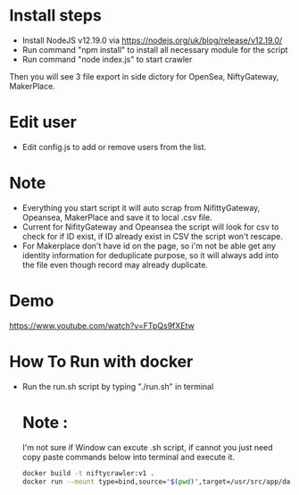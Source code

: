 
# Install steps

- Install NodeJS v12.19.0 via https://nodejs.org/uk/blog/release/v12.19.0/
- Run command "npm install" to install all necessary module for the script
- Run command "node index.js" to start crawler

Then you will see 3 file export in side dictory for OpenSea, NiftyGateway, MakerPlace.

# Edit user
- Edit config.js to add or remove users from the list.

# Note
- Everything you start script it will auto scrap from NifittyGateway, Opeansea, MakerPlace and save it to local .csv file.
- Current for NifityGateway and Opeansea the script will look for csv to check for if ID exist, if ID already exist in CSV the script won't rescape.
- For Makerplace don't have id on the page, so i'm not be able get any identity information for deduplicate purpose, so it will always add into the file even though record may already duplicate.

# Demo
https://www.youtube.com/watch?v=FTpQs9fXEtw


# How To Run with docker
- Run the run.sh script by typing "./run.sh" in terminal
    # Note :
    I'm not sure if Window can excute .sh script, if cannot you just need copy paste commands below into terminal and execute it.
    ```bash
    docker build -t niftycrawler:v1 .
    docker run --mount type=bind,source="$(pwd)",target=/usr/src/app/data niftycrawler:v1
    ```
